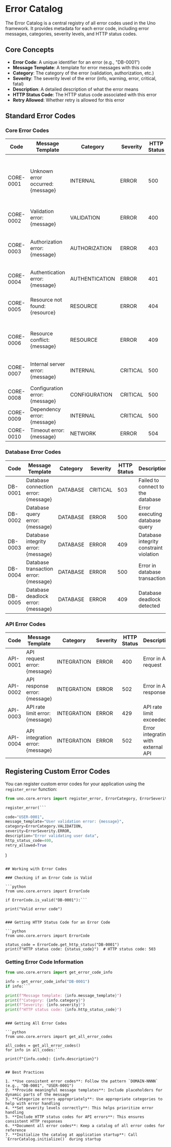 # Error Catalog

The Error Catalog is a central registry of all error codes used in the Uno framework. It provides metadata for each error code, including error messages, categories, severity levels, and HTTP status codes.

## Core Concepts

- **Error Code**: A unique identifier for an error (e.g., "DB-0001")
- **Message Template**: A template for error messages with this code
- **Category**: The category of the error (validation, authorization, etc.)
- **Severity**: The severity level of the error (info, warning, error, critical, fatal)
- **Description**: A detailed description of what the error means
- **HTTP Status Code**: The HTTP status code associated with this error
- **Retry Allowed**: Whether retry is allowed for this error

## Standard Error Codes

### Core Error Codes

| Code | Message Template | Category | Severity | HTTP Status | Description |
|------|-----------------|----------|----------|-------------|-------------|
| CORE-0001 | Unknown error occurred: {message} | INTERNAL | ERROR | 500 | An unexpected error occurred that doesn't match any known error type |
| CORE-0002 | Validation error: {message} | VALIDATION | ERROR | 400 | Input validation failed |
| CORE-0003 | Authorization error: {message} | AUTHORIZATION | ERROR | 403 | User does not have permission to perform the requested action |
| CORE-0004 | Authentication error: {message} | AUTHENTICATION | ERROR | 401 | User authentication failed |
| CORE-0005 | Resource not found: {resource} | RESOURCE | ERROR | 404 | The requested resource could not be found |
| CORE-0006 | Resource conflict: {message} | RESOURCE | ERROR | 409 | The request conflicts with the current state of the resource |
| CORE-0007 | Internal server error: {message} | INTERNAL | CRITICAL | 500 | An unexpected internal error occurred |
| CORE-0008 | Configuration error: {message} | CONFIGURATION | CRITICAL | 500 | System is improperly configured |
| CORE-0009 | Dependency error: {message} | INTERNAL | CRITICAL | 500 | A required dependency is unavailable |
| CORE-0010 | Timeout error: {message} | NETWORK | ERROR | 504 | Operation timed out |

### Database Error Codes

| Code | Message Template | Category | Severity | HTTP Status | Description |
|------|-----------------|----------|----------|-------------|-------------|
| DB-0001 | Database connection error: {message} | DATABASE | CRITICAL | 503 | Failed to connect to the database |
| DB-0002 | Database query error: {message} | DATABASE | ERROR | 500 | Error executing database query |
| DB-0003 | Database integrity error: {message} | DATABASE | ERROR | 409 | Database integrity constraint violation |
| DB-0004 | Database transaction error: {message} | DATABASE | ERROR | 500 | Error in database transaction |
| DB-0005 | Database deadlock error: {message} | DATABASE | ERROR | 409 | Database deadlock detected |

### API Error Codes

| Code | Message Template | Category | Severity | HTTP Status | Description |
|------|-----------------|----------|----------|-------------|-------------|
| API-0001 | API request error: {message} | INTEGRATION | ERROR | 400 | Error in API request |
| API-0002 | API response error: {message} | INTEGRATION | ERROR | 502 | Error in API response |
| API-0003 | API rate limit error: {message} | INTEGRATION | ERROR | 429 | API rate limit exceeded |
| API-0004 | API integration error: {message} | INTEGRATION | ERROR | 502 | Error integrating with external API |

## Registering Custom Error Codes

You can register custom error codes for your application using the `register_error` function:

```python
from uno.core.errors import register_error, ErrorCategory, ErrorSeverity

register_error(```

code="USER-0001",
message_template="User validation error: {message}",
category=ErrorCategory.VALIDATION,
severity=ErrorSeverity.ERROR,
description="Error validating user data",
http_status_code=400,
retry_allowed=True
```
)
```

## Working with Error Codes

### Checking if an Error Code is Valid

```python
from uno.core.errors import ErrorCode

if ErrorCode.is_valid("DB-0001"):```

print("Valid error code")
```
```

### Getting HTTP Status Code for an Error Code

```python
from uno.core.errors import ErrorCode

status_code = ErrorCode.get_http_status("DB-0001")
print(f"HTTP status code: {status_code}")  # HTTP status code: 503
```

### Getting Error Code Information

```python
from uno.core.errors import get_error_code_info

info = get_error_code_info("DB-0001")
if info:```

print(f"Message template: {info.message_template}")
print(f"Category: {info.category}")
print(f"Severity: {info.severity}")
print(f"HTTP status code: {info.http_status_code}")
```
```

### Getting All Error Codes

```python
from uno.core.errors import get_all_error_codes

all_codes = get_all_error_codes()
for info in all_codes:```

print(f"{info.code}: {info.description}")
```
```

## Best Practices

1. **Use consistent error codes**: Follow the pattern `DOMAIN-NNNN` (e.g., "DB-0001", "USER-0001")
2. **Provide meaningful message templates**: Include placeholders for dynamic parts of the message
3. **Categorize errors appropriately**: Use appropriate categories to help with error handling
4. **Set severity levels correctly**: This helps prioritize error handling
5. **Include HTTP status codes for API errors**: This ensures consistent HTTP responses
6. **Document all error codes**: Keep a catalog of all error codes for reference
7. **Initialize the catalog at application startup**: Call `ErrorCatalog.initialize()` during startup